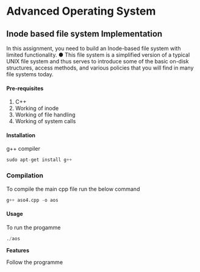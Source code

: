 
# Advanced Operating System

## Inode based file system Implementation
In this assignment, you need to build an Inode-based file system with limited
functionality.
● This file system is a simplified version of a typical UNIX file system and thus
serves to introduce some of the basic on-disk structures, access methods, and
various policies that you will find in many file systems today.

#### Pre-requisites
1. C++  
2. Working of inode  
3. Working of file handling  
4. Working of system calls

#### Installation
g++ compiler
```python
sudo apt-get install g++
```

### Compilation
To compile the main cpp file run the below command
```python
g++ aso4.cpp -o aos
```

#### Usage
To run the progamme
```python
./aos
```
**Features**
  
Follow the programme
